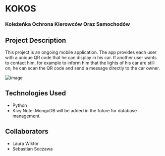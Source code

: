 # KOKOS
### Koleżeńka Ochrona Kierowców Oraz Samochodów

## Project Description
This project is an ongoing mobile application.
The app provides each user with a unique QR code that he can display in his car.
If another user wants to contact him, for example to inform him that the 
lights of his car are still on,
he can scan the QR code and send a message directly to the car owner.

![image](https://user-images.githubusercontent.com/66325429/226621727-45d78af2-34ed-47eb-89b4-ddc0a81dc80d.png)


## Technologies Used
- Python
- Kivy
Note: MongoDB will be added in the future for database management.

## Collaborators
- Laura Wiktor
- Sebastian Soczawa

